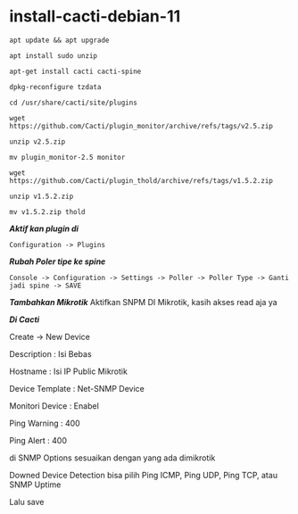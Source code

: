 # install-cacti-debian-11


```
apt update && apt upgrade
```
```
apt install sudo unzip
```
```
apt-get install cacti cacti-spine
```
```
dpkg-reconfigure tzdata
```
```
cd /usr/share/cacti/site/plugins
```
```
wget https://github.com/Cacti/plugin_monitor/archive/refs/tags/v2.5.zip
```
```
unzip v2.5.zip
```
```
mv plugin_monitor-2.5 monitor
```
```
wget https://github.com/Cacti/plugin_thold/archive/refs/tags/v1.5.2.zip
```
```
unzip v1.5.2.zip
```
```
mv v1.5.2.zip thold
```

***Aktif kan plugin di***
```
Configuration -> Plugins
```
***Rubah Poler tipe ke spine***
```
Console -> Configuration -> Settings -> Poller -> Poller Type -> Ganti jadi spine -> SAVE
```

***Tambahkan Mikrotik***
Aktifkan SNPM DI Mikrotik, kasih akses read aja ya



***Di Cacti***

Create -> New Device

Description : Isi Bebas

Hostname : Isi IP Public Mikrotik

Device Template : Net-SNMP Device

Monitori Device : Enabel

Ping Warning : 400

Ping Alert : 400


di SNMP Options sesuaikan dengan yang ada dimikrotik


Downed Device Detection bisa pilih Ping ICMP, Ping UDP, Ping TCP, atau SNMP Uptime

Lalu save
